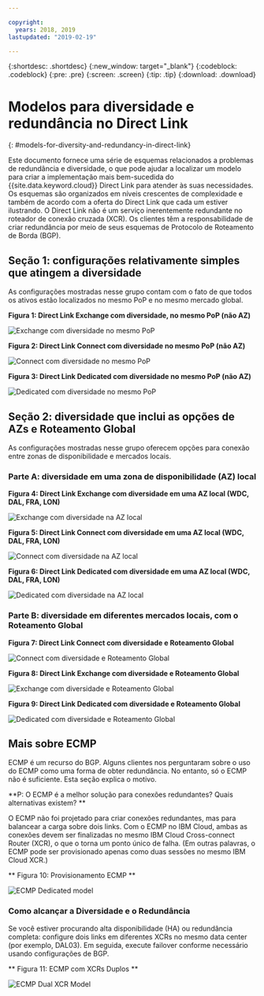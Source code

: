 ```yaml
---

copyright:
  years: 2018, 2019
lastupdated: "2019-02-19"

---
```


{:shortdesc: .shortdesc}
{:new_window: target="_blank"}
{:codeblock: .codeblock}
{:pre: .pre}
{:screen: .screen}
{:tip: .tip}
{:download: .download}

# Modelos para diversidade e redundância no Direct Link
{: #models-for-diversity-and-redundancy-in-direct-link}

Este documento fornece uma série de esquemas relacionados a problemas de redundância e diversidade, o que pode ajudar a
localizar um modelo para criar a implementação mais bem-sucedida do {{site.data.keyword.cloud}} Direct Link para atender às suas necessidades. Os esquemas são organizados em níveis crescentes de complexidade e também de acordo com a oferta do Direct Link que cada um estiver ilustrando. O
Direct Link não é um serviço inerentemente redundante no roteador de conexão cruzada (XCR). Os clientes têm a
responsabilidade de criar redundância por meio de seus esquemas de Protocolo de Roteamento de Borda (BGP). 

## Seção 1: configurações relativamente simples que atingem a diversidade

As configurações mostradas nesse grupo contam com o fato de que todos os ativos estão localizados no mesmo PoP e no mesmo mercado global.

**Figura 1: Direct Link Exchange com diversidade, no mesmo PoP (não AZ)**

![Exchange com diversidade no mesmo PoP](/images/exchange-diversity-same-pop.png)

**Figura 2: Direct Link Connect com diversidade no mesmo PoP (não AZ)**

![Connect com diversidade no mesmo PoP](/images/connect-diversity-same-pop.png)

**Figura 3: Direct Link Dedicated com diversidade no mesmo PoP (não AZ)**

![Dedicated com diversidade no mesmo PoP](/images/dedicated-diversity-same-pop.png)

## Seção 2: diversidade que inclui as opções de AZs e Roteamento Global

As configurações mostradas nesse grupo oferecem opções para conexão entre zonas de disponibilidade e mercados locais.

### Parte A: diversidade em uma zona de disponibilidade (AZ) local

**Figura 4: Direct Link Exchange com diversidade em uma AZ local (WDC, DAL, FRA, LON)**

![Exchange com diversidade na AZ local](/images/exchange-diversity-local-az.png)

**Figura 5: Direct Link Connect com diversidade em uma AZ local (WDC, DAL, FRA, LON)**

![Connect com diversidade na AZ local](/images/connect-diversity-local-az.png)

**Figura 6: Direct Link Dedicated com diversidade em uma AZ local (WDC, DAL, FRA, LON)**

![Dedicated com diversidade na AZ local](/images/dedicated-diversity-local-az.png)

### Parte B: diversidade em diferentes mercados locais, com o Roteamento Global

**Figura 7: Direct Link Connect com diversidade e Roteamento Global**

![Connect com diversidade e Roteamento Global](/images/connect-diversity-global.png)

**Figura 8: Direct Link Exchange com diversidade e Roteamento Global**

![Exchange com diversidade e Roteamento Global](/images/exchange-diversity-global.png)

**Figura 9: Direct Link Dedicated com diversidade e Roteamento Global**

![Dedicated com diversidade e Roteamento Global](/images/dedicated-diversity-global.png)

## Mais sobre ECMP

ECMP é um recurso do BGP. Alguns clientes nos perguntaram sobre o uso do ECMP como uma forma de obter redundância. No entanto, só o ECMP não é suficiente. Esta seção explica o motivo.

**P: O ECMP é a melhor solução para conexões redundantes? Quais alternativas existem? **

O ECMP não foi projetado para criar conexões redundantes, mas para balancear a carga sobre dois links. Com o ECMP no IBM Cloud, ambas as conexões devem ser finalizadas no mesmo IBM Cloud Cross-connect Router (XCR), o que o torna um ponto único de falha. (Em outras palavras, o ECMP pode ser provisionado apenas como duas sessões no mesmo IBM Cloud XCR.)

** Figura 10: Provisionamento ECMP **

![ECMP Dedicated model](/images/ecmp-without-diversity.png)

### Como alcançar a Diversidade e o Redundância

Se você estiver procurando alta disponibilidade (HA) ou redundância completa: configure dois links em diferentes XCRs no mesmo data center (por exemplo, DAL03). Em seguida, execute failover conforme necessário usando configurações de BGP.

** Figura 11: ECMP com XCRs Duplos **

![ECMP Dual XCR Model](/images/ecmp-with-diversity.png)
